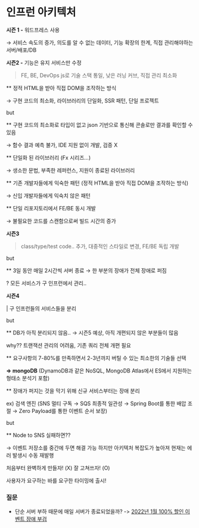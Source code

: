 # **인프런 아키텍처**

**시즌 1 -** 워드프레스 사용

→ 서비스 속도의 증가, 의도를 알 수 없는 데이터, 기능 확장의 한계, 직접 관리해야하는 서버/배포/DB

**시즌2 -** 기능은 유지 서비스만 수정

> FE, BE, DevOps js로 기술 스택 통일, 낮은 러닝 커브, 직접 관리 최소화
>

** 정적 HTML을 받아 직접 DOM을 조작하는 방식

→ 구현 코드의 최소화, 라이브러리의 단일화, SSR 패턴, 단일 프로젝트

but

** 구현 코드의 최소화로 타입이 없고 json 기반으로 통신해 콘솔로만 결과를 확인할 수 있음

→ 함수 결과 예측 불가, IDE 지원 없이 개발, 검증 X

** 단일화 된 라이브러리 (Fx 시리즈...)

→ 생소한 문법, 부족한 레퍼런스, 지원이 종료된 라이브러리

** 기존 개발자들에게 익숙한 패턴 (정적 HTML을 받아 직접 DOM을 조작하는 방식)

→ 신입 개발자들에게 익숙치 않은 패턴

** 단일 리포지토리에서 FE/BE 동시 개발

→ 불필요한 코드를 스캔함으로써 빌드 시간의 증가

**시즌3**

> class/type/test code.. 추가, 대중적인 스타일로 변경, FE/BE 독립 개발
>

but

** 3일 동안 매일 2시간씩 서버 종료 → 한 부분의 장애가 전체 장애로 퍼짐

? 모든 서비스가 구 인프런에서 관리..

**시즌4**

| 구 인프런들의 서비스들을 분리

but

** DB가 아직 분리되지 않음.. → 시즌5 예상, 아직 개편되지 않은 부분들이 많음

why?? 트랜잭션 관리의 어려움, 기존 쿼리 전체 개편 필요

** 요구사항의 7-80%를 만족하면서 2-3년까지 버틸 수 있는 최소한의 기술들 선택

**⇒ mongoDB** (DynamoDB과 같은 NoSQL, MongoDB Atlas에서 ES에서 지원하는 형태소 분석기 포함)

** 장애가 퍼지는 것을 막기 위해 신규 서비스부터는 장애 분리

ex) 검색 엔진 (SNS 멀티 구독 → SQS 최종적 일관성 → Spring Boot를 통한 배압 조절 → Zero Payload를 통한 이벤트 순서 보장)

but

** Node to SNS 실패하면??

→ 이벤트 저장소를 중간에 두면 해결 가능 하지만 아키텍처 복잡도가 높아져 현재는 에러 발생시 수동 재발행

처음부터 완벽하게 만들자! (X) 잘 고쳐쓰자! (O)

사용자가 요구하는 바를 요구한 타이밍에 출시!

### 질문
- 단순 서버 부하 때문에 매일 서버가 종료되었을까? -> 
[2022년 1월 100% 할인 이벤트 장애 부검](https://tech.inflab.com/202201-event-postmortem/#2-6-%EA%B7%BC%EB%B3%B8-%EC%9B%90%EC%9D%B8-%EB%B6%84%EC%84%9D)
